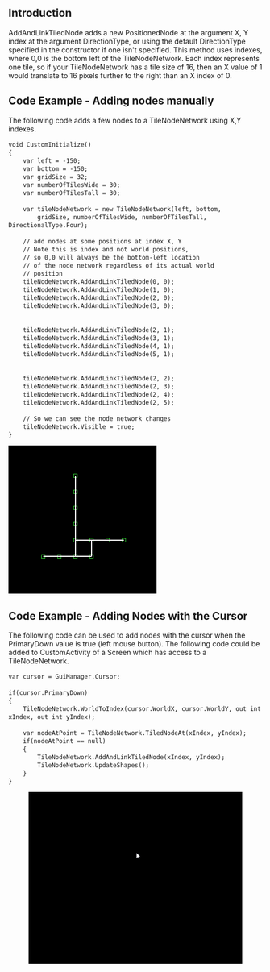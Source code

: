 ## Introduction

AddAndLinkTiledNode adds a new PositionedNode at the argument X, Y index at the argument DirectionType, or using the default DirectionType specified in the constructor if one isn't specified. This method uses indexes, where 0,0 is the bottom left of the TileNodeNetwork. Each index represents one tile, so if your TileNodeNetwork has a tile size of 16, then an X value of 1 would translate to 16 pixels further to the right than an X index of 0.

## Code Example - Adding nodes manually

The following code adds a few nodes to a TileNodeNetwork using X,Y indexes.

``` lang:c#
void CustomInitialize()
{
    var left = -150;
    var bottom = -150;
    var gridSize = 32;
    var numberOfTilesWide = 30;
    var numberOfTilesTall = 30;

    var tileNodeNetwork = new TileNodeNetwork(left, bottom,
        gridSize, numberOfTilesWide, numberOfTilesTall, DirectionalType.Four);

    // add nodes at some positions at index X, Y
    // Note this is index and not world positions, 
    // so 0,0 will always be the bottom-left location
    // of the node network regardless of its actual world
    // position
    tileNodeNetwork.AddAndLinkTiledNode(0, 0);
    tileNodeNetwork.AddAndLinkTiledNode(1, 0);
    tileNodeNetwork.AddAndLinkTiledNode(2, 0);
    tileNodeNetwork.AddAndLinkTiledNode(3, 0);


    tileNodeNetwork.AddAndLinkTiledNode(2, 1);
    tileNodeNetwork.AddAndLinkTiledNode(3, 1);
    tileNodeNetwork.AddAndLinkTiledNode(4, 1);
    tileNodeNetwork.AddAndLinkTiledNode(5, 1);


    tileNodeNetwork.AddAndLinkTiledNode(2, 2);
    tileNodeNetwork.AddAndLinkTiledNode(2, 3);
    tileNodeNetwork.AddAndLinkTiledNode(2, 4);
    tileNodeNetwork.AddAndLinkTiledNode(2, 5);

    // So we can see the node network changes
    tileNodeNetwork.Visible = true;
}
```

![](/media/2019-08-img_5d63e7723e433.png)

## Code Example - Adding Nodes with the Cursor

The following code can be used to add nodes with the cursor when the PrimaryDown value is true (left mouse button). The following code could be added to CustomActivity of a Screen which has access to a TileNodeNetwork.

    var cursor = GuiManager.Cursor;

    if(cursor.PrimaryDown)
    {
        TileNodeNetwork.WorldToIndex(cursor.WorldX, cursor.WorldY, out int xIndex, out int yIndex);

        var nodeAtPoint = TileNodeNetwork.TiledNodeAt(xIndex, yIndex);
        if(nodeAtPoint == null)
        {
            TileNodeNetwork.AddAndLinkTiledNode(xIndex, yIndex);
            TileNodeNetwork.UpdateShapes();
        }
    }



<figure><img src="/media/2019-08-j5VMYNqadR.gif" alt=""><figcaption></figcaption></figure>


